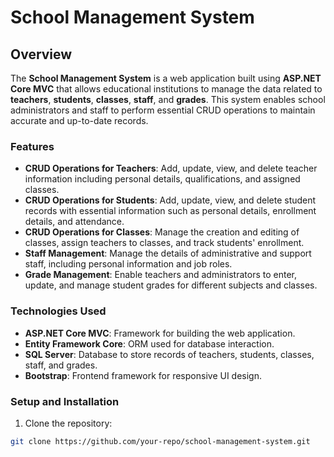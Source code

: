 # School Management System
## Overview
The **School Management System** is a web application built using **ASP.NET Core MVC** that allows educational institutions to manage the data related to **teachers**, **students**, **classes**, **staff**, and **grades**. This system enables school administrators and staff to perform essential CRUD operations to maintain accurate and up-to-date records.
### Features
- **CRUD Operations for Teachers**: Add, update, view, and delete teacher information including personal details, qualifications, and assigned classes.
- **CRUD Operations for Students**: Add, update, view, and delete student records with essential information such as personal details, enrollment details, and attendance.
- **CRUD Operations for Classes**: Manage the creation and editing of classes, assign teachers to classes, and track students' enrollment.
- **Staff Management**: Manage the details of administrative and support staff, including personal information and job roles.
- **Grade Management**: Enable teachers and administrators to enter, update, and manage student grades for different subjects and classes.
### Technologies Used
- **ASP.NET Core MVC**: Framework for building the web application.
- **Entity Framework Core**: ORM used for database interaction.
- **SQL Server**: Database to store records of teachers, students, classes, staff, and grades.
- **Bootstrap**: Frontend framework for responsive UI design.
### Setup and Installation
1. Clone the repository:
  ```bash
  git clone https://github.com/your-repo/school-management-system.git
